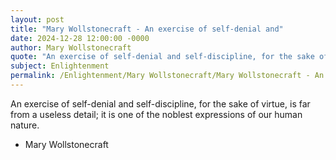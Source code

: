 ```yaml
---
layout: post
title: "Mary Wollstonecraft - An exercise of self-denial and"
date: 2024-12-28 12:00:00 -0000
author: Mary Wollstonecraft
quote: "An exercise of self-denial and self-discipline, for the sake of virtue, is far from a useless detail; it is one of the noblest expressions of our human nature."
subject: Enlightenment
permalink: /Enlightenment/Mary Wollstonecraft/Mary Wollstonecraft - An exercise of self-denial and
---
```


An exercise of self-denial and self-discipline, for the sake of virtue, is far from a useless detail; it is one of the noblest expressions of our human nature.

- Mary Wollstonecraft
